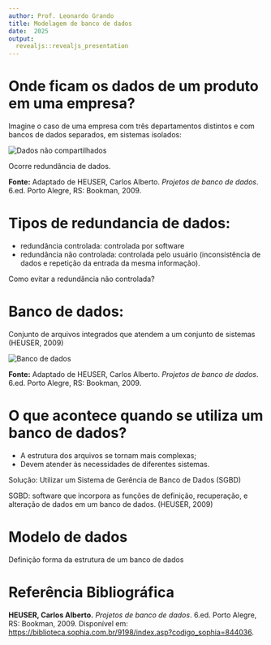 ```yaml
---
author: Prof. Leonardo Grando
title: Modelagem de banco de dados
date:  2025
output: 
  revealjs::revealjs_presentation
---
```


# Onde ficam os dados de um produto em uma empresa?

Imagine o caso de uma empresa com três departamentos distintos e com bancos de dados separados, em sistemas isolados:

![Dados não compartilhados](imagem/MDB/001.png)

Ocorre redundância de dados.

**Fonte:** Adaptado de HEUSER, Carlos Alberto. *Projetos de banco de dados*. 6.ed. Porto Alegre, RS: Bookman, 2009.

# Tipos de redundancia de dados:

- redundância controlada: controlada por software
- redundância não controlada: controlada pelo usuário (inconsistência de  dados e repetição da entrada da mesma informação). 

Como evitar a redundância não controlada?

# Banco de dados:

Conjunto de arquivos integrados que atendem a um conjunto de sistemas (HEUSER, 2009)

![Banco de dados](imagem/MDB/002.png)

**Fonte:** Adaptado de HEUSER, Carlos Alberto. *Projetos de banco de dados*. 6.ed. Porto Alegre, RS: Bookman, 2009.


# O que acontece quando se utiliza um banco de dados?

- A estrutura dos arquivos se tornam mais complexas;
- Devem atender às necessidades de diferentes sistemas.

Solução: Utilizar um Sistema de Gerência de Banco de Dados (SGBD)

SGBD: software que incorpora as funções de definição, recuperação, e alteração de dados em um banco de dados. (HEUSER, 2009)

# Modelo de dados

Definição forma da estrutura de um banco de dados




# Referência Bibliográfica

**HEUSER, Carlos Alberto.** *Projetos de banco de dados*. 6.ed. Porto Alegre, RS: Bookman, 2009. Disponível em: https://biblioteca.sophia.com.br/9198/index.asp?codigo_sophia=844036.